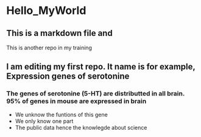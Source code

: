 # Hello_MyWorld
## This is a markdown file and
This is another repo in my training
## I am editing my first repo. It name is for example, Expression genes of serotonine
### The genes of serotonine (5-HT) are distributted in all brain. 95% of genes in mouse are expressed in brain
* We unknow the funtions of this gene
* We only know one part
* The public data hence the knowlegde about science
